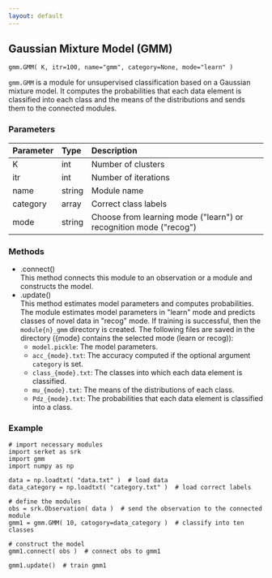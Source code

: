 ```yaml
---
layout: default
---
```

## Gaussian Mixture Model (GMM)

```
gmm.GMM( K, itr=100, name="gmm", category=None, mode="learn" )
```

`gmm.GMM` is a module for unsupervised classification based on a Gaussian mixture model.
It computes the probabilities that each data element is classified into each class and the means of the distributions and sends them to the connected modules.


### Parameters

| Parameter | Type | Description |
|:----------|:-----|:------------|
| K         | int | Number of clusters |
| itr       | int | Number of iterations |
| name      | string | Module name |
| category  | array | Correct class labels |
| mode      | string | Choose from learning mode ("learn") or recognition mode ("recog") |


### Methods

- .connect()  
This method connects this module to an observation or a module and constructs the model.
- .update()  
This method estimates model parameters and computes probabilities.
The module estimates model parameters in "learn" mode and predicts classes of novel data in "recog" mode.
If training is successful, then the `module{n}_gmm` directory is created.
The following files are saved in the directory ({mode} contains the selected mode (learn or recog)):
    - `model.pickle`: The model parameters.
    - `acc_{mode}.txt`: The accuracy computed if the optional argument `category` is set.
    - `class_{mode}.txt`: The classes into which each data element is classified.
    - `mu_{mode}.txt`: The means of the distributions of each class.
    - `Pdz_{mode}.txt`: The probabilities that each data element is classified into a class.  


### Example

```
# import necessary modules
import serket as srk
import gmm
import numpy as np

data = np.loadtxt( "data.txt" )  # load data
data_category = np.loadtxt( "category.txt" )  # load correct labels

# define the modules
obs = srk.Observation( data )  # send the observation to the connected module
gmm1 = gmm.GMM( 10, catogory=data_category )  # classify into ten classes

# construct the model
gmm1.connect( obs )  # connect obs to gmm1

gmm1.update()  # train gmm1
```

